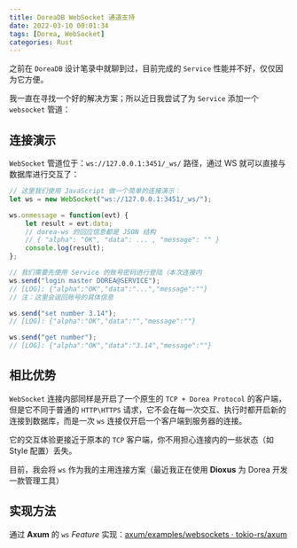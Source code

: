 ```yaml
---
title: DoreaDB WebSocket 通道支持
date: 2022-03-10 00:01:34
tags: [Dorea, WebSocket]
categories: Rust
---
```


之前在 `DoreaDB` 设计笔录中就聊到过，目前完成的 `Service` 性能并不好，仅仅因为它方便。

我一直在寻找一个好的解决方案；所以近日我尝试了为 `Service` 添加一个 `websocket` 管道：

## 连接演示

`WebSocket` 管道位于：`ws://127.0.0.1:3451/_ws/` 路径，通过 WS 就可以直接与数据库进行交互了：

```javascript
// 这里我们使用 JavaScript 做一个简单的连接演示：
let ws = new WebSocket("ws://127.0.0.1:3451/_ws/");

ws.onmessage = function(evt) {
	let result = evt.data;
    // dorea-ws 的回应信息都是 JSON 结构
    // { "alpha": "OK", "data": ... , "message": "" }
	console.log(result);
};

// 我们需要先使用 Service 的账号密码进行登陆（本次连接内
ws.send("login master DOREA@SERVICE");
// [LOG]: {"alpha":"OK","data":"...","message":""}
// 注：这里会返回账号的具体信息

ws.send("set number 3.14");
// [LOG]: {"alpha":"OK","data":"","message":""}

ws.send("get number");
// [LOG]: {"alpha":"OK","data":"3.14","message":""}

```

## 相比优势

`WebSocket` 连接内部同样是开启了一个原生的 `TCP + Dorea Protocol` 的客户端，但是它不同于普通的 `HTTP\HTTPS` 请求，它不会在每一次交互、执行时都开启新的连接到数据库，而是一次 `ws` 连接仅开启一个客户端到服务器的连接。

它的交互体验更接近于原本的 `TCP` 客户端，你不用担心连接内的一些状态（如 Style 配置）丢失。

目前，我会将 `ws` 作为我的主用连接方案（最近我正在使用 **Dioxus** 为 Dorea 开发一款管理工具）



## 实现方法

通过 **Axum** 的 `ws` *Feature* 实现：[axum/examples/websockets · tokio-rs/axum](https://github.com/tokio-rs/axum/tree/main/examples/websockets)
